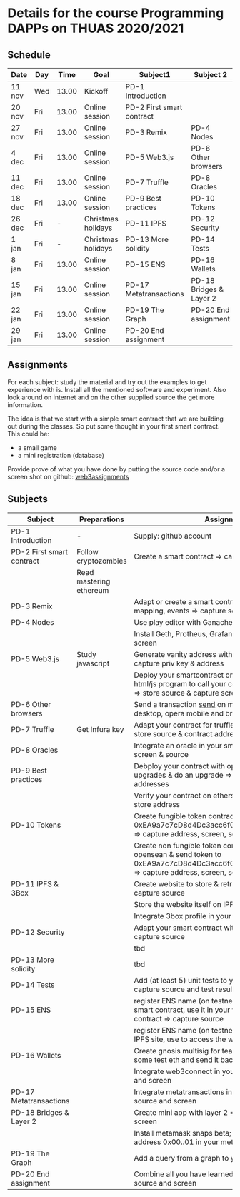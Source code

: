 


# Details for the course Programming DAPPs on THUAS 2020/2021

## Schedule

|Date   |Day |Time  |Goal                |  Subject1                | Subject 2
|---    |--- |----  | --                 | ---------                | -------------
|11 nov |Wed |13.00 | Kickoff            | PD-1 Introduction        |
|20 nov |Fri |13.00 | Online session     | PD-2 First smart contract  
|27 nov |Fri |13.00 | Online session     | PD-3 Remix               | PD-4 Nodes
|4 dec  |Fri |13.00 | Online session     | PD-5 Web3.js             | PD-6 Other browsers
|11 dec |Fri |13.00 | Online session     | PD-7 Truffle             | PD-8 Oracles
|18 dec |Fri |13.00 | Online session     | PD-9 Best practices      | PD-10 Tokens
|26 dec |Fri | -    | Christmas holidays | PD-11 IPFS               | PD-12 Security
|1 jan  |Fri | -    | Christmas holidays | PD-13 More solidity      | PD-14 Tests
|8 jan  |Fri |13.00 | Online session     | PD-15 ENS                | PD-16 Wallets
|15 jan |Fri |13.00 | Online session     | PD-17 Metatransactions   | PD-18 Bridges & Layer 2
|22 jan |Fri |13.00 | Online session     | PD-19 The Graph          | PD-20 End assignment
|29 jan |Fri |13.00 | Online session     | PD-20 End assignment

## Assignments

For each subject: study the material and try out the examples to get experience with is.
Install all the mentioned software and experiment.
Also look around on internet and on the other supplied source the get more information.

The idea is that we start with a simple smart contract that we are building out during the classes.
So put some thought in your first smart contract.
This could be:
- a small game
- a mini registration (database)


Provide prove of what you have done by putting the source code and/or a screen shot on github:
[web3assignments]

## Subjects

| Subject                    | Preparations            | Assignments
| ----------------------     | ------------            | -----------------
| PD-1 Introduction          | -                       | Supply: github account 
| PD-2 First smart contract  | Follow cryptozombies    | Create a smart contract => capture source
|                            | Read mastering ethereum |
| PD-3 Remix                 |                         | Adapt or create a smart contract with error handling, mapping, events => capture source
| PD-4 Nodes                 |                         | Use play editor with Ganache => capture screen
|                            |                         | Install Geth, Protheus, Grafana + dashboard => capture screen
| PD-5 Web3.js               | Study javascript        | Generate vanity address with >= 5 lead characters => capture priv key & address
|                            |                         | Deploy your smartcontract on testchain and make html/js program to call your contract + show log events => store source & capture screen
| PD-6 Other browsers        |                         | Send a transaction [send] on metamask mobile, opera desktop, opera mobile and brave
| PD-7 Truffle               | Get Infura key          | Adapt your contract for truffle & deploy on test chain => store source & contract addresses
| PD-8 Oracles               |                         | Integrate an oracle in your smart contract => capture screen & source
| PD-9 Best practices        |                         | Debploy your contract with openzeppelin truffle-upgrades & do an upgrade => store source & contract addresses
|                            |                         | Verify your contract on etherscan => caputre screen & store address
| PD-10 Tokens               |                         | Create fungible token contract & send tokens to 0xEA9a7c7cD8d4Dc3acc6f0AaEc1506C8D6041a1c5 => capture address, screen, source
|                            |                         | Create non fungible token contract & show on opensean & send token to 0xEA9a7c7cD8d4Dc3acc6f0AaEc1506C8D6041a1c5 => capture address, screen, source
| PD-11 IPFS & 3Box          |                         | Create website to store & retrieve images on IPFS => capture source
|                            |                         | Store the website itself on IPFS => capture cid
|                            |                         | Integrate 3box profile in your app => capture source
| PD-12 Security             |                         | Adapt your smart contract with access control => capture source
|                            |                         | tbd
| PD-13 More solidity        |                         | tbd
| PD-14 Tests                |                         | Add (at least 5) unit tests to your smart contract => capture source and test results
| PD-15 ENS                  |                         | register ENS name (on testnetwork), connect it to your smart contract, use it in your website to address the contract => capture source
|                            |                         | register ENS name (on testnetwork), connect it to your IPFS site, use to access the website. => capture screen
| PD-16 Wallets              |                         | Create gnosis multisig for teams (on rinkeby), send some test eth and send it back. => capture screen
|                            |                         | Integrate web3connect in your app => capture source and screen
| PD-17 Metatransactions     |                         | Integrate metatransactions in your app => capture source and screen
| PD-18 Bridges & Layer 2    |                         | Create mini app with layer 2 => capture source and screen
|                            |                         | Install metamask snaps beta; adapt example to get address 0x00..01 in  your metamask => capture screen
| PD-19 The Graph            |                         | Add a query from a graph to your app
| PD-20 End assignment       |                         | Combine all you have learned into one app => capture source and screen


[send]: https://web3examples.com/ethereum/web3js_browser/sendtransaction.html


[web3assignments]:  https://github.com/web3assignments










